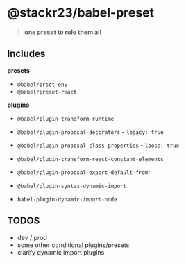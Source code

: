 # @stackr23/babel-preset
> __one preset to rule them all__

## Includes

__presets__  
* `@babel/prset-env`
* `@babel/preset-react`

__plugins__  
* `@babel/plugin-transform-runtime`
* `@babel/plugin-proposal-decorators` - `legacy: true`
* `@babel/plugin-proposal-class-properties` - `loose: true`
* `@babel/plugin-transform-react-constant-elements`
* `@babel/plugin-proposal-export-default-from'`

* `@babel/plugin-syntax-dynamic-import`
* `babel-plugin-dynamic-import-node`


## TODOS

+ dev / prod
+ some other conditional plugins/presets
+ clarify dynamic import plugins
